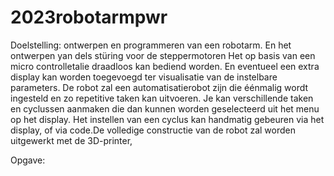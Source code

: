 # 2023robotarmpwr

Doelstelling:
ontwerpen en programmeren van een robotarm. En het ontwerpen yan dels stüring voor de steppermotoren
Het
op basis van een micro controlletalie draadloos kan bediend worden. En eventueel een extra display kan worden
toegevoegd ter visualisatie van de instelbare parameters.
De robot zal een automatisatierobot zijn die éénmalig wordt ingesteld en zo repetitive taken kan uitvoeren. Je kan
verschillende taken en cyclussen aanmaken die dan kunnen worden geselecteerd uit het menu op het display. Het
instellen van een cyclus kan handmatig gebeuren via het display, of via code.De volledige constructie van de
robot zal worden uitgewerkt met de 3D-printer,

Opgave:

